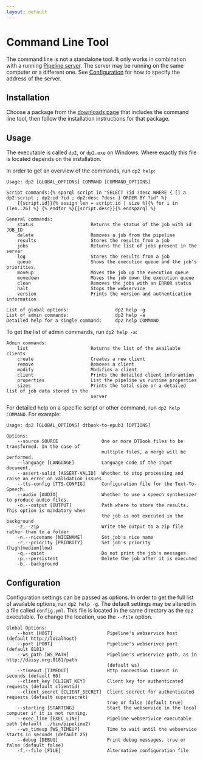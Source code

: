 ```yaml
---
layout: default
---
```

# Command Line Tool

The command line is not a standalone tool. It only works in
combination with a running [Pipeline server](Pipeline-as-Service). The
server may be running on the same computer or a different one. See
[Configuration](#configuration) for how to specify the address of the
server.

## Installation

Choose a package from the
[downloads page]({{site.baseurl}}/Download.html) that includes the
command line tool, then follow the installation instructions for that
package.

## Usage

The executable is called `dp2`, or `dp2.exe` on Windows. Where exactly
this file is located depends on the installation.

In order to get an overview of the commands, run `dp2 help`:

    Usage: dp2 [GLOBAL_OPTIONS] COMMAND [COMMAND_OPTIONS]
    
    Script commands:{% sparql script in "SELECT ?id ?desc WHERE { [] a dp2:script ; dp2:id ?id ; dp2:desc ?desc } ORDER BY ?id" %}
        {{script.id}}{% assign len = script.id | size %}{% for i in (len..26) %} {% endfor %}{{script.desc}}{% endsparql %}
    
    General commands:
        status                     Returns the status of the job with id JOB_ID
        delete                     Removes a job from the pipeline
        results                    Stores the results from a job
        jobs                       Returns the list of jobs present in the server
        log                        Stores the results from a job
        queue                      Shows the execution queue and the job's priorities.
        moveup                     Moves the job up the execution queue
        movedown                   Moves the job down the execution queue
        clean                      Removes the jobs with an ERROR status
        halt                       Stops the webservice
        version                    Prints the version and authentication information

    List of global options:                 dp2 help -g
    List of admin commands:                 dp2 help -a
    Detailed help for a single command:     dp2 help COMMAND

To get the list of admin commands, run `dp2 help -a`:

    Admin commands:
        list                       Returns the list of the available clients
        create                     Creates a new client
        remove                     Removes a client
        modify                     Modifies a client
        client                     Prints the detailed client inforamtion
        properties                 List the pipeline ws runtime properties
        sizes                      Prints the total size or a detailed list of job data stored in the
                                   server

For detailed help on a specific script or other command, run `dp2 help COMMAND`. For example:

    Usage: dp2 [GLOBAL_OPTIONS] dtbook-to-epub3 [OPTIONS]
    
    Options:
        --source SOURCE                One or more DTBook files to be transformed. In the case of
                                       multiple files, a merge will be performed.
        --language [LANGUAGE]          Language code of the input document.
        --assert-valid [ASSERT-VALID]  Whether to stop processing and raise an error on validation issues.
        --tts-config [TTS-CONFIG]      Configuration file for the Text-To-Speech.
        --audio [AUDIO]                Whether to use a speech synthesizer to produce audio files.
        -o,--output [OUTPUT]           Path where to store the results. This option is mandatory when
                                       the job is not executed in the background
        -z,--zip                       Write the output to a zip file rather than to a folder
        -n,--nicename [NICENAME]       Set job's nice name
        -r,--priority [PRIORITY]       Set job's priority (high|medium|low)
        -q,--quiet                     Do not print the job's messages
        -p,--persistent                Delete the job after it is executed
        -b,--background

## Configuration

Configuration settings can be passed as options. In order to get the
full list of available options, run `dp2 help -g`. The default
settings may be altered in a file called `config.yml`. This file is
located in the same directory as the `dp2` executable. To change the
location, use the `--file` option.

    Global Options:
        --host [HOST]                    Pipeline's webservice host (default http://localhost)
        --port [PORT]                    Pipeline's webserivce port (default 8181)
        --ws_path [WS_PATH]              Pipeline's webservice path, as in http://daisy.org:8181/path
                                         (default ws)
        --timeout [TIMEOUT]              Http connection timeout in seconds (default 60)
        --client_key [CLIENT_KEY]        Client key for authenticated requests (default clientid)
        --client_secret [CLIENT_SECRET]  Client secrect for authenticated requests (default supersecret)
                                         true or false (default true)
        --starting [STARTING]            Start the webservice in the local computer if it is not running.
        --exec_line [EXEC_LINE]          Pipeline webserivice executable path (default ../bin/pipeline2)
        --ws_timeup [WS_TIMEUP]          Time to wait until the webservice starts in seconds (default 25)
        --debug [DEBUG]                  Print debug messages. true or false (default false)
        -f,--file [FILE]                 Alternative configuration file
